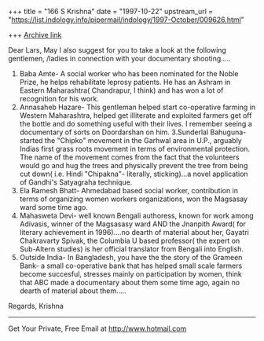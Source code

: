 +++
title = "166 S Krishna"
date = "1997-10-22"
upstream_url = "https://list.indology.info/pipermail/indology/1997-October/009626.html"

+++
[Archive link](https://list.indology.info/pipermail/indology/1997-October/009626.html)

Dear Lars,
 May I also suggest for you to take a look at the following gentlemen,
/ladies in connection with your documentary shooting.....
1. Baba Amte- A social worker who has been nominated for the Noble
Prize, he helps rehabilitate leprosy patients. He has an Ashram in
Eastern Maharashtra( Chandrapur, I think) and has won a lot of
recognition for his work.
2. Annasaheb Hazare- This gentleman helped start co-operative farming
in Western Maharashtra, helped get illiterate and exploited farmers
get off the bottle and do something useful with their lives. I remember
seeing a documentary of sorts on Doordarshan on him.
3.Sunderlal Bahuguna- started the "Chipko" movement in the Garhwal area
in U.P., arguably Indias first grass roots movement in terms of
environmental protection. The name of the movement comes from the fact
that the volunteers would go and hug the trees and physically prevent
the tree from being cut down( i.e. Hindi "Chipakna"- literally,
sticking)...a novel application of Gandhi's Satyagraha technique.
4. Ela Ramesh Bhatt- Ahmedabad based social worker, contribution in
terms of organizing women workers organizations, won the Magsasay ward
some time ago.
5. Mahasweta Devi- well known Bengali authoress, known for work among
Adivasis, winner of the Magsasasy ward AND the Jnanpith Award( for
literary achievement in 1996)....no dearth of material about her,
Gayatri Chakravarty Spivak, the Columbia U based professor( the expert
on Sub-Altern studies) is her  official translator from Bengali into
English.
6. Outside India- In Bangladesh, you have the the story of the Grameen
Bank- a small co-operative bank that has helped small scale farmers
become succesful, stresses mainly on participation by women, think that
ABC made a documentary about them some time ago, again no dearth of
material about them.....

Regards,
Krishna

______________________________________________________
Get Your Private, Free Email at http://www.hotmail.com



